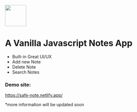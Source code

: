 <img src="https://github.com/dhruv892/Vanilla-ToDo/blob/main/assets/Safe_Note_Logo.png" width=70px/>

# A Vanilla Javascript Notes App

- Built-in Great UI/UX
- Add new Note
- Delete Note
- Search Notes

### Demo site: 
https://safe-note.netlify.app/

*more information will be updated soon
